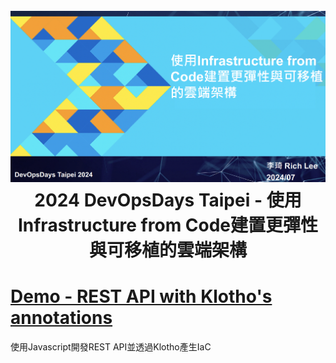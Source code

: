 <h1 align="center"> <br> 
  <a href=""><img src="./images/DevOpsDays-IfC.png" width="800"></a>
  <br>2024 DevOpsDays Taipei - 使用Infrastructure from Code建置更彈性與可移植的雲端架構 <br> 
</h1>


# [Demo - REST API with Klotho's annotations](./klotho-rest-api)
使用Javascript開發REST API並透過Klotho產生IaC



